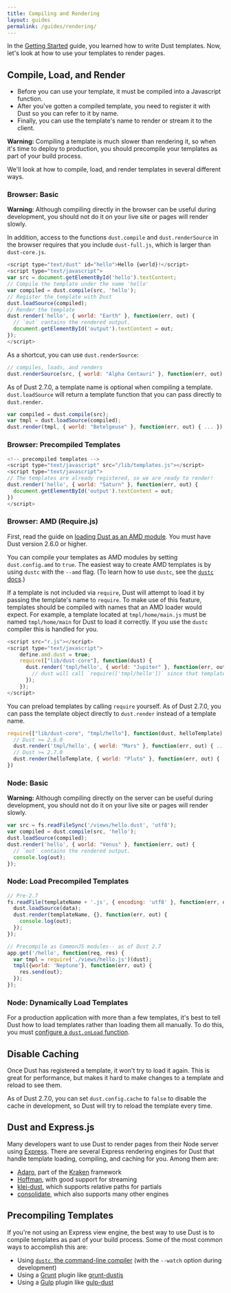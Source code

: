 ```yaml
---
title: Compiling and Rendering
layout: guides
permalink: /guides/rendering/
---
```


In the [Getting Started](/guides/getting-started/) guide, you learned how to write Dust templates. Now, let's look at how to use your templates to render pages.

## Compile, Load, and Render

  * Before you can use your template, it must be compiled into a Javascript function.
  * After you've gotten a compiled template, you need to register it with Dust so you can refer to it by name.
  * Finally, you can use the template's name to render or stream it to the client.

**Warning:** Compiling a template is much slower than rendering it, so when it's time to deploy to production, you should precompile your templates as part of your build process.

We'll look at how to compile, load, and render templates in several different ways.

### Browser: Basic

**Warning:** Although compiling directly in the browser can be useful during development, you should not do it on your live site or pages will render slowly.

In addition, access to the functions `dust.compile` and `dust.renderSource` in the browser requires that you include `dust-full.js`, which is larger than `dust-core.js`.

```js
<script type="text/dust" id="hello">Hello {world}!</script>
<script type="text/javascript">
var src = document.getElementById('hello').textContent;
// Compile the template under the name 'hello'
var compiled = dust.compile(src, 'hello');
// Register the template with Dust
dust.loadSource(compiled);
// Render the template
dust.render('hello', { world: "Earth" }, function(err, out) {
  // `out` contains the rendered output.
  document.getElementById('output').textContent = out;
});
</script>
```

As a shortcut, you can use `dust.renderSource`:

```js
// compiles, loads, and renders
dust.renderSource(src, { world: "Alpha Centauri" }, function(err, out) { ... });
```

As of Dust 2.7.0, a template name is optional when compiling a template. `dust.loadSource` will return a template function that you can pass directly to `dust.render`.

```js
var compiled = dust.compile(src);
var tmpl = dust.loadSource(compiled);
dust.render(tmpl, { world: "Betelgeuse" }, function(err, out) { ... });
```

### Browser: Precompiled Templates

```js
<!-- precompiled templates -->
<script type="text/javascript" src="/lib/templates.js"></script>
<script type="text/javascript">
// The templates are already registered, so we are ready to render!
dust.render('hello', { world: "Saturn" }, function(err, out) {
  document.getElementById('output').textContent = out;
})
</script>
```

### Browser: AMD (Require.js)

First, read the guide on [loading Dust as an AMD module](/guides/setup/#amd). You must have Dust version 2.6.0 or higher.

You can compile your templates as AMD modules by setting `dust.config.amd` to `true`. The easiest way to create AMD templates is by using `dustc` with the `--amd` flag. (To learn how to use `dustc`, see the [`dustc` docs](/docs/dustc-api).)

If a template is not included via `require`, Dust will attempt to load it by passing the template's name to `require`. To make use of this feature, templates should be compiled with names that an AMD loader would expect. For example, a template located at `tmpl/home/main.js` must be named `tmpl/home/main` for Dust to load it correctly. If you use the `dustc` compiler this is handled for you.

```js
<script src="r.js"></script>
<script type="text/javascript">
    define.amd.dust = true;
    require(["lib/dust-core"], function(dust) {
      dust.render('tmpl/hello', { world: "Jupiter" }, function(err, out) {
        // dust will call `require(['tmpl/hello'])` since that template isn't loaded yet
      });
    });
</script>
```

You can preload templates by calling `require` yourself. As of Dust 2.7.0, you can pass the template object directly to `dust.render` instead of a template name.

```js
require(["lib/dust-core", "tmpl/hello"], function(dust, helloTemplate) {
  // Dust >= 2.6.0
  dust.render('tmpl/hello', { world: "Mars" }, function(err, out) { ... });
  // Dust >= 2.7.0
  dust.render(helloTemplate, { world: "Pluto" }, function(err, out) { ... });
})
```

### Node: Basic

**Warning:** Although compiling directly on the server can be useful during development, you should not do it on your live site or pages will render slowly.

```js
var src = fs.readFileSync('/views/hello.dust', 'utf8');
var compiled = dust.compile(src, 'hello');
dust.loadSource(compiled);
dust.render('hello', { world: "Venus" }, function(err, out) {
  // `out` contains the rendered output.
  console.log(out);
});
```

### Node: Load Precompiled Templates

```js
// Pre-2.7
fs.readFile(templateName + '.js', { encoding: 'utf8' }, function(err, data) {
  dust.loadSource(data);
  dust.render(templateName, {}, function(err, out) {
    console.log(out);
  });
});
```

```js
// Precompile as CommonJS modules-- as of Dust 2.7
app.get('/hello', function(req, res) {
  var tmpl = require('./views/hello.js')(dust);
  tmpl({world: 'Neptune'}, function(err, out) {
    res.send(out);
  });
});
```

### Node: Dynamically Load Templates

For a production application with more than a few templates, it's best to tell Dust how to load templates rather than loading them all manually. To do this, you must [configure a `dust.onLoad` function](/guides/onload/).

## Disable Caching

Once Dust has registered a template, it won't try to load it again. This is great for performance, but makes it hard to make changes to a template and reload to see them.

As of Dust 2.7.0, you can set `dust.config.cache` to `false` to disable the cache in development, so Dust will try to reload the template every time.

## Dust and Express.js

Many developers want to use Dust to render pages from their Node server using [Express](http://expressjs.com). There are several Express rendering engines for Dust that handle template loading, compiling, and caching for you. Among them are:

  * [Adaro](http://npmjs.com/package/adaro), part of the [Kraken](http://krakenjs.com/) framework
  * [Hoffman](http://npmjs.com/package/hoffman), with good support for streaming
  * [klei-dust](http://npmjs.com/package/klei-dust), which supports relative paths for partials
  * [consolidate](https://www.npmjs.com/package/consolidate), which also supports many other engines

## Precompiling Templates

If you're not using an Express view engine, the best way to use Dust is to compile templates as part of your build process. Some of the most common ways to accomplish this are:

  * Using [`dustc`, the command-line compiler](/docs/dustc-api) (with the `--watch` option during development)
  * Using a [Grunt](http://gruntjs.com) plugin like [grunt-dustjs](https://github.com/STAH/grunt-dustjs)
  * Using a [Gulp](http://gulpjs.com) plugin like [gulp-dust](https://www.npmjs.com/package/gulp-dust)
